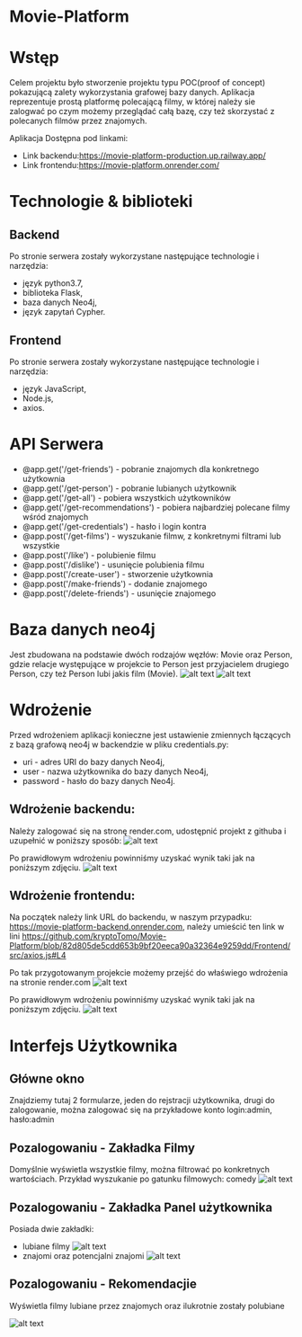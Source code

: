 # Movie-Platform

Wstęp
==========================
Celem projektu było stworzenie projektu typu POC(proof of concept) pokazującą zalety wykorzystania grafowej bazy danych. Aplikacja reprezentuje prostą platformę polecającą filmy, w której należy sie zalogwać po czym możemy przeglądać całą bazę, czy też skorzystać z polecanych filmów przez znajomych.

Aplikacja Dostępna pod linkami:
* Link backendu:https://movie-platform-production.up.railway.app/
* Link frontendu:https://movie-platform.onrender.com/


Technologie & biblioteki
==========================

Backend
--------
Po stronie serwera zostały wykorzystane następujące technologie i narzędzia:
* język python3.7,
* biblioteka Flask,
* baza danych Neo4j,
* język zapytań Cypher.

Frontend
--------
Po stronie serwera zostały wykorzystane następujące technologie i narzędzia:
* język JavaScript,
* Node.js,
* axios.

API Serwera
===========

* @app.get('/get-friends') - pobranie znajomych dla konkretnego użytkownia
* @app.get('/get-person') - pobranie lubianych użytkownik
* @app.get('/get-all') - pobiera wszystkich użytkowników
* @app.get('/get-recommendations') - pobiera najbardziej polecane filmy wśród znajomych
* @app.get('/get-credentials') - hasło i login kontra
* @app.post('/get-films') - wyszukanie filmw, z konkretnymi filtrami lub wszystkie
* @app.post('/like') - polubienie filmu
* @app.post('/dislike') - usunięcie polubienia filmu
* @app.post('/create-user') - stworzenie użytkownia
* @app.post('/make-friends') - dodanie znajomego
* @app.post('/delete-friends') - usunięcie znajomego

Baza danych neo4j
=================

Jest zbudowana na podstawie dwóch rodzajów węzłów: Movie oraz Person, gdzie relacje występujące w projekcie to Person jest przyjacielem drugiego Person, czy też Person lubi jakis film (Movie).
![alt text](images/likes.png)
![alt text](images/friend.png)

Wdrożenie
===========

Przed wdrożeniem aplikacji konieczne jest ustawienie zmiennych łączących z bazą grafową neo4j w backendzie w pliku credentials.py:
* uri - adres URI do bazy danych Neo4j,
* user - nazwa użytkownika do bazy danych Neo4j,
* password - hasło do bazy danych Neo4j.

Wdrożenie backendu:
--------------------

Należy zalogować się na stronę render.com, udostępnić projekt z githuba i uzupełnić w poniższy sposób:
![alt text](images/backend.png)

Po prawidłowym wdrożeniu powinniśmy uzyskać wynik taki jak na poniższym zdjęciu.
![alt text](images/backend_working.png)

Wdrożenie frontendu:
--------------------
Na początek należy link URL do backendu, w naszym przypadku: https://movie-platform-backend.onrender.com, należy umieścić ten link w lini https://github.com/kryptoTomo/Movie-Platform/blob/82d805de5cdd653b9bf20eeca90a32364e9259dd/Frontend/src/axios.js#L4

Po tak przygotowanym projekcie możemy przejść do właświego wdrożenia na stronie render.com
![alt text](images/frontend.png)

Po prawidłowym wdrożeniu powinniśmy uzyskać wynik taki jak na poniższym zdjęciu.
![alt text](images/frontend_working.png)

Interfejs Użytkownika
=====================

Główne okno
-----------
Znajdziemy tutaj 2 formularze, jeden do rejstracji użytkownika, drugi do zalogowanie, można zalogować się na przykładowe konto login:admin, hasło:admin

Pozalogowaniu - Zakładka Filmy
-------------------------------
Domyślnie wyświetla wszystkie filmy, można filtrować po konkretnych wartościach.
Przykład wyszukanie po gatunku filmowych: comedy
![alt text](images/filmy.png)

Pozalogowaniu - Zakładka Panel użytkownika
-------------------------------
Posiada dwie zakładki:

* lubiane filmy
![alt text](images/lubiane_filmy.png)
* znajomi oraz potencjalni znajomi
![alt text](images/znajomi.png)

Pozalogowaniu - Rekomendacjie
-------------------------------
Wyświetla filmy lubiane przez znajomych oraz ilukrotnie zostały polubiane

![alt text](images/polecane.png)

